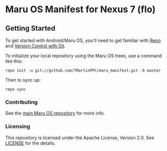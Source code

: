 # Maru OS Manifest for Nexus 7 (flo)

Getting Started
---------------

To get started with Android/Maru OS, you'll need to get
familiar with [Repo](https://source.android.com/source/using-repo.html) and [Version Control with Git](https://source.android.com/source/version-control.html).

To initialize your local repository using the Maru OS trees, use a command like this:

    repo init -u git://github.com/TMartinPPC/maru_manifest.git -b master

Then to sync up:

    repo sync


### Contributing

See the [main Maru OS repository](https://github.com/maruos/maruos) for more
info.

### Licensing

This repository is licensed under the Apache License, Version 2.0. See
[LICENSE](LICENSE) for the details.
